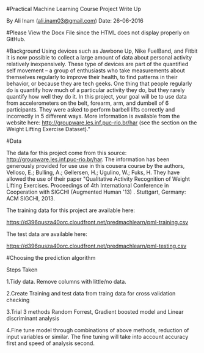 #Practical Machine Learning Course Project Write Up

By Ali Inam (ali.inam03@gmail.com)
Date: 26-06-2016

#Please View the Docx File since the HTML does not display properly on GitHub.

#Background
Using devices such as Jawbone Up, Nike FuelBand, and Fitbit it is now possible to collect a large amount of data about personal activity relatively inexpensively. These type of devices are part of the quantified self movement – a group of enthusiasts who take measurements about themselves regularly to improve their health, to find patterns in their behavior, or because they are tech geeks. One thing that people regularly do is quantify how much of a particular activity they do, but they rarely quantify how well they do it. In this project, your goal will be to use data from accelerometers on the belt, forearm, arm, and dumbell of 6 participants. They were asked to perform barbell lifts correctly and incorrectly in 5 different ways. More information is available from the website here: http://groupware.les.inf.puc-rio.br/har (see the section on the Weight Lifting Exercise Dataset)."

#Data

The data for this project come from this source: http://groupware.les.inf.puc-rio.br/har. The information has been generously provided for use use in this cousera course by the authors, Velloso, E.; Bulling, A.; Gellersen, H.; Ugulino, W.; Fuks, H. They have allowed the use of their paper "Qualitative Activity Recognition of Weight Lifting Exercises. Proceedings of 4th International Conference in Cooperation with SIGCHI (Augmented Human '13) . Stuttgart, Germany: ACM SIGCHI, 2013.

The training data for this project are available here:

https://d396qusza40orc.cloudfront.net/predmachlearn/pml-training.csv

The test data are available here:

https://d396qusza40orc.cloudfront.net/predmachlearn/pml-testing.csv


#Choosing the prediction algorithm

Steps Taken

1.Tidy data. Remove columns with little/no data.

2.Create Training and test data from traing data for cross validation checking

3.Trial 3 methods Random Forrest, Gradient boosted model and Linear discriminant analysis

4.Fine tune model through combinations of above methods, reduction of input variables or similar. The fine tuning will take into account accuracy first and speed of analysis second.
